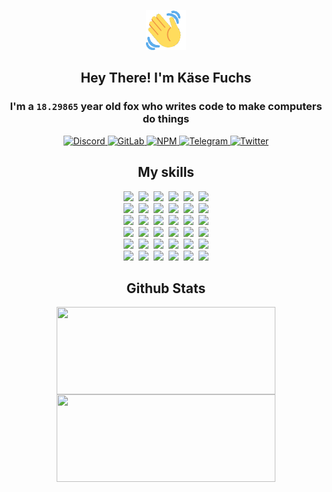 <div><p align=center><img src=./resources/images/wave.gif width=64px height=64px></p><h2 align=center>Hey There! I'm Käse Fuchs</h2><h3 align=center>I'm a <code>18.29865</code> year old fox who writes code to make computers do things</h3><p align=center><a href=https://discord.com/users/507526681125322772><img alt=Discord src="https://img.shields.io/badge/Discord-5865F2?logo=discord&logoColor=white&style=flat-square#31191f4db5e3b4607aeefdbc7162d599"> </a><a href=https://gitlab.com/kasefuchs><img alt=GitLab src="https://img.shields.io/badge/GitLab-330F63?logo=gitlab&logoColor=white&style=flat-square#31191f4db5e3b4607aeefdbc7162d599"> </a><a href=https://npmjs.com/~kasefuchs><img alt=NPM src="https://img.shields.io/badge/NPM-CB3837?logo=npm&logoColor=white&style=flat-square#31191f4db5e3b4607aeefdbc7162d599"> </a><a href=https://t.me/kasefuchs><img alt=Telegram src="https://img.shields.io/badge/Telegram-2CA5E0?logo=telegram&logoColor=white&style=flat-square#31191f4db5e3b4607aeefdbc7162d599"> </a><a href=https://twitter.com/kasefuchs><img alt=Twitter src="https://img.shields.io/badge/Twitter-1DA1F2?logo=twitter&logoColor=white&style=flat-square#31191f4db5e3b4607aeefdbc7162d599"></a></p><h2 align=center>My skills</h2><p align=center><a href=https://aws.amazon.com/ ><picture><source srcset="https://skillicons.dev/icons?i=aws&theme=dark#31191f4db5e3b4607aeefdbc7162d599" media="(prefers-color-scheme: dark)"><source srcset="https://skillicons.dev/icons?i=aws&theme=light#31191f4db5e3b4607aeefdbc7162d599" media="(prefers-color-scheme: light), (prefers-color-scheme: no-preference)"><img src="https://skillicons.dev/icons?i=aws&theme=light#31191f4db5e3b4607aeefdbc7162d599"></picture></a>&nbsp;&nbsp;<a href=https://en.wikipedia.org/wiki/Bash_(Unix_shell)><picture><source srcset="https://skillicons.dev/icons?i=bash&theme=dark#31191f4db5e3b4607aeefdbc7162d599" media="(prefers-color-scheme: dark)"><source srcset="https://skillicons.dev/icons?i=bash&theme=light#31191f4db5e3b4607aeefdbc7162d599" media="(prefers-color-scheme: light), (prefers-color-scheme: no-preference)"><img src="https://skillicons.dev/icons?i=bash&theme=light#31191f4db5e3b4607aeefdbc7162d599"></picture></a>&nbsp;&nbsp;<a href=https://discord.com/developers/docs><picture><source srcset="https://skillicons.dev/icons?i=bots&theme=dark#31191f4db5e3b4607aeefdbc7162d599" media="(prefers-color-scheme: dark)"><source srcset="https://skillicons.dev/icons?i=bots&theme=light#31191f4db5e3b4607aeefdbc7162d599" media="(prefers-color-scheme: light), (prefers-color-scheme: no-preference)"><img src="https://skillicons.dev/icons?i=bots&theme=light#31191f4db5e3b4607aeefdbc7162d599"></picture></a>&nbsp;&nbsp;<a href=https://www.cloudflare.com/ ><picture><source srcset="https://skillicons.dev/icons?i=cloudflare&theme=dark#31191f4db5e3b4607aeefdbc7162d599" media="(prefers-color-scheme: dark)"><source srcset="https://skillicons.dev/icons?i=cloudflare&theme=light#31191f4db5e3b4607aeefdbc7162d599" media="(prefers-color-scheme: light), (prefers-color-scheme: no-preference)"><img src="https://skillicons.dev/icons?i=cloudflare&theme=light#31191f4db5e3b4607aeefdbc7162d599"></picture></a>&nbsp;&nbsp;<a href=https://en.wikipedia.org/wiki/CSS><picture><source srcset="https://skillicons.dev/icons?i=css&theme=dark#31191f4db5e3b4607aeefdbc7162d599" media="(prefers-color-scheme: dark)"><source srcset="https://skillicons.dev/icons?i=css&theme=light#31191f4db5e3b4607aeefdbc7162d599" media="(prefers-color-scheme: light), (prefers-color-scheme: no-preference)"><img src="https://skillicons.dev/icons?i=css&theme=light#31191f4db5e3b4607aeefdbc7162d599"></picture></a>&nbsp;&nbsp;<a href=https://www.docker.com/ ><picture><source srcset="https://skillicons.dev/icons?i=docker&theme=dark#31191f4db5e3b4607aeefdbc7162d599" media="(prefers-color-scheme: dark)"><source srcset="https://skillicons.dev/icons?i=docker&theme=light#31191f4db5e3b4607aeefdbc7162d599" media="(prefers-color-scheme: light), (prefers-color-scheme: no-preference)"><img src="https://skillicons.dev/icons?i=docker&theme=light#31191f4db5e3b4607aeefdbc7162d599"></picture></a><br><a href=https://www.electronjs.org/ ><picture><source srcset="https://skillicons.dev/icons?i=electron&theme=dark#31191f4db5e3b4607aeefdbc7162d599" media="(prefers-color-scheme: dark)"><source srcset="https://skillicons.dev/icons?i=electron&theme=light#31191f4db5e3b4607aeefdbc7162d599" media="(prefers-color-scheme: light), (prefers-color-scheme: no-preference)"><img src="https://skillicons.dev/icons?i=electron&theme=light#31191f4db5e3b4607aeefdbc7162d599"></picture></a>&nbsp;&nbsp;<a href=https://expressjs.com/ ><picture><source srcset="https://skillicons.dev/icons?i=express&theme=dark#31191f4db5e3b4607aeefdbc7162d599" media="(prefers-color-scheme: dark)"><source srcset="https://skillicons.dev/icons?i=express&theme=light#31191f4db5e3b4607aeefdbc7162d599" media="(prefers-color-scheme: light), (prefers-color-scheme: no-preference)"><img src="https://skillicons.dev/icons?i=express&theme=light#31191f4db5e3b4607aeefdbc7162d599"></picture></a>&nbsp;&nbsp;<a href=https://www.figma.com/ ><picture><source srcset="https://skillicons.dev/icons?i=figma&theme=dark#31191f4db5e3b4607aeefdbc7162d599" media="(prefers-color-scheme: dark)"><source srcset="https://skillicons.dev/icons?i=figma&theme=light#31191f4db5e3b4607aeefdbc7162d599" media="(prefers-color-scheme: light), (prefers-color-scheme: no-preference)"><img src="https://skillicons.dev/icons?i=figma&theme=light#31191f4db5e3b4607aeefdbc7162d599"></picture></a>&nbsp;&nbsp;<a href=https://firebase.google.com/ ><picture><source srcset="https://skillicons.dev/icons?i=firebase&theme=dark#31191f4db5e3b4607aeefdbc7162d599" media="(prefers-color-scheme: dark)"><source srcset="https://skillicons.dev/icons?i=firebase&theme=light#31191f4db5e3b4607aeefdbc7162d599" media="(prefers-color-scheme: light), (prefers-color-scheme: no-preference)"><img src="https://skillicons.dev/icons?i=firebase&theme=light#31191f4db5e3b4607aeefdbc7162d599"></picture></a>&nbsp;&nbsp;<a href=https://flask.palletsprojects.com/ ><picture><source srcset="https://skillicons.dev/icons?i=flask&theme=dark#31191f4db5e3b4607aeefdbc7162d599" media="(prefers-color-scheme: dark)"><source srcset="https://skillicons.dev/icons?i=flask&theme=light#31191f4db5e3b4607aeefdbc7162d599" media="(prefers-color-scheme: light), (prefers-color-scheme: no-preference)"><img src="https://skillicons.dev/icons?i=flask&theme=light#31191f4db5e3b4607aeefdbc7162d599"></picture></a>&nbsp;&nbsp;<a href=https://cloud.google.com/ ><picture><source srcset="https://skillicons.dev/icons?i=gcp&theme=dark#31191f4db5e3b4607aeefdbc7162d599" media="(prefers-color-scheme: dark)"><source srcset="https://skillicons.dev/icons?i=gcp&theme=light#31191f4db5e3b4607aeefdbc7162d599" media="(prefers-color-scheme: light), (prefers-color-scheme: no-preference)"><img src="https://skillicons.dev/icons?i=gcp&theme=light#31191f4db5e3b4607aeefdbc7162d599"></picture></a><br><a href=https://git-scm.com/ ><picture><source srcset="https://skillicons.dev/icons?i=git&theme=dark#31191f4db5e3b4607aeefdbc7162d599" media="(prefers-color-scheme: dark)"><source srcset="https://skillicons.dev/icons?i=git&theme=light#31191f4db5e3b4607aeefdbc7162d599" media="(prefers-color-scheme: light), (prefers-color-scheme: no-preference)"><img src="https://skillicons.dev/icons?i=git&theme=light#31191f4db5e3b4607aeefdbc7162d599"></picture></a>&nbsp;&nbsp;<a href=https://github.com/ ><picture><source srcset="https://skillicons.dev/icons?i=github&theme=dark#31191f4db5e3b4607aeefdbc7162d599" media="(prefers-color-scheme: dark)"><source srcset="https://skillicons.dev/icons?i=github&theme=light#31191f4db5e3b4607aeefdbc7162d599" media="(prefers-color-scheme: light), (prefers-color-scheme: no-preference)"><img src="https://skillicons.dev/icons?i=github&theme=light#31191f4db5e3b4607aeefdbc7162d599"></picture></a>&nbsp;&nbsp;<a href=https://gitlab.com/ ><picture><source srcset="https://skillicons.dev/icons?i=gitlab&theme=dark#31191f4db5e3b4607aeefdbc7162d599" media="(prefers-color-scheme: dark)"><source srcset="https://skillicons.dev/icons?i=gitlab&theme=light#31191f4db5e3b4607aeefdbc7162d599" media="(prefers-color-scheme: light), (prefers-color-scheme: no-preference)"><img src="https://skillicons.dev/icons?i=gitlab&theme=light#31191f4db5e3b4607aeefdbc7162d599"></picture></a>&nbsp;&nbsp;<a href=https://www.heroku.com/ ><picture><source srcset="https://skillicons.dev/icons?i=heroku&theme=dark#31191f4db5e3b4607aeefdbc7162d599" media="(prefers-color-scheme: dark)"><source srcset="https://skillicons.dev/icons?i=heroku&theme=light#31191f4db5e3b4607aeefdbc7162d599" media="(prefers-color-scheme: light), (prefers-color-scheme: no-preference)"><img src="https://skillicons.dev/icons?i=heroku&theme=light#31191f4db5e3b4607aeefdbc7162d599"></picture></a>&nbsp;&nbsp;<a href=https://en.wikipedia.org/wiki/HTML><picture><source srcset="https://skillicons.dev/icons?i=html&theme=dark#31191f4db5e3b4607aeefdbc7162d599" media="(prefers-color-scheme: dark)"><source srcset="https://skillicons.dev/icons?i=html&theme=light#31191f4db5e3b4607aeefdbc7162d599" media="(prefers-color-scheme: light), (prefers-color-scheme: no-preference)"><img src="https://skillicons.dev/icons?i=html&theme=light#31191f4db5e3b4607aeefdbc7162d599"></picture></a>&nbsp;&nbsp;<a href=https://en.wikipedia.org/wiki/JavaScript><picture><source srcset="https://skillicons.dev/icons?i=js&theme=dark#31191f4db5e3b4607aeefdbc7162d599" media="(prefers-color-scheme: dark)"><source srcset="https://skillicons.dev/icons?i=js&theme=light#31191f4db5e3b4607aeefdbc7162d599" media="(prefers-color-scheme: light), (prefers-color-scheme: no-preference)"><img src="https://skillicons.dev/icons?i=js&theme=light#31191f4db5e3b4607aeefdbc7162d599"></picture></a><br><a href=https://en.wikipedia.org/wiki/Linux><picture><source srcset="https://skillicons.dev/icons?i=linux&theme=dark#31191f4db5e3b4607aeefdbc7162d599" media="(prefers-color-scheme: dark)"><source srcset="https://skillicons.dev/icons?i=linux&theme=light#31191f4db5e3b4607aeefdbc7162d599" media="(prefers-color-scheme: light), (prefers-color-scheme: no-preference)"><img src="https://skillicons.dev/icons?i=linux&theme=light#31191f4db5e3b4607aeefdbc7162d599"></picture></a>&nbsp;&nbsp;<a href=https://mui.com/ ><picture><source srcset="https://skillicons.dev/icons?i=materialui&theme=dark#31191f4db5e3b4607aeefdbc7162d599" media="(prefers-color-scheme: dark)"><source srcset="https://skillicons.dev/icons?i=materialui&theme=light#31191f4db5e3b4607aeefdbc7162d599" media="(prefers-color-scheme: light), (prefers-color-scheme: no-preference)"><img src="https://skillicons.dev/icons?i=materialui&theme=light#31191f4db5e3b4607aeefdbc7162d599"></picture></a>&nbsp;&nbsp;<a href=https://en.wikipedia.org/wiki/Markdown><picture><source srcset="https://skillicons.dev/icons?i=md&theme=dark#31191f4db5e3b4607aeefdbc7162d599" media="(prefers-color-scheme: dark)"><source srcset="https://skillicons.dev/icons?i=md&theme=light#31191f4db5e3b4607aeefdbc7162d599" media="(prefers-color-scheme: light), (prefers-color-scheme: no-preference)"><img src="https://skillicons.dev/icons?i=md&theme=light#31191f4db5e3b4607aeefdbc7162d599"></picture></a>&nbsp;&nbsp;<a href=https://www.mongodb.com/ ><picture><source srcset="https://skillicons.dev/icons?i=mongodb&theme=dark#31191f4db5e3b4607aeefdbc7162d599" media="(prefers-color-scheme: dark)"><source srcset="https://skillicons.dev/icons?i=mongodb&theme=light#31191f4db5e3b4607aeefdbc7162d599" media="(prefers-color-scheme: light), (prefers-color-scheme: no-preference)"><img src="https://skillicons.dev/icons?i=mongodb&theme=light#31191f4db5e3b4607aeefdbc7162d599"></picture></a>&nbsp;&nbsp;<a href=https://www.mysql.com/ ><picture><source srcset="https://skillicons.dev/icons?i=mysql&theme=dark#31191f4db5e3b4607aeefdbc7162d599" media="(prefers-color-scheme: dark)"><source srcset="https://skillicons.dev/icons?i=mysql&theme=light#31191f4db5e3b4607aeefdbc7162d599" media="(prefers-color-scheme: light), (prefers-color-scheme: no-preference)"><img src="https://skillicons.dev/icons?i=mysql&theme=light#31191f4db5e3b4607aeefdbc7162d599"></picture></a>&nbsp;&nbsp;<a href=https://nextjs.org/ ><picture><source srcset="https://skillicons.dev/icons?i=nextjs&theme=dark#31191f4db5e3b4607aeefdbc7162d599" media="(prefers-color-scheme: dark)"><source srcset="https://skillicons.dev/icons?i=nextjs&theme=light#31191f4db5e3b4607aeefdbc7162d599" media="(prefers-color-scheme: light), (prefers-color-scheme: no-preference)"><img src="https://skillicons.dev/icons?i=nextjs&theme=light#31191f4db5e3b4607aeefdbc7162d599"></picture></a><br><a href=https://nodejs.org/en/ ><picture><source srcset="https://skillicons.dev/icons?i=nodejs&theme=dark#31191f4db5e3b4607aeefdbc7162d599" media="(prefers-color-scheme: dark)"><source srcset="https://skillicons.dev/icons?i=nodejs&theme=light#31191f4db5e3b4607aeefdbc7162d599" media="(prefers-color-scheme: light), (prefers-color-scheme: no-preference)"><img src="https://skillicons.dev/icons?i=nodejs&theme=light#31191f4db5e3b4607aeefdbc7162d599"></picture></a>&nbsp;&nbsp;<a href=https://www.postgresql.org/ ><picture><source srcset="https://skillicons.dev/icons?i=postgres&theme=dark#31191f4db5e3b4607aeefdbc7162d599" media="(prefers-color-scheme: dark)"><source srcset="https://skillicons.dev/icons?i=postgres&theme=light#31191f4db5e3b4607aeefdbc7162d599" media="(prefers-color-scheme: light), (prefers-color-scheme: no-preference)"><img src="https://skillicons.dev/icons?i=postgres&theme=light#31191f4db5e3b4607aeefdbc7162d599"></picture></a>&nbsp;&nbsp;<a href=https://learn.microsoft.com/en-us/powershell/ ><picture><source srcset="https://skillicons.dev/icons?i=powershell&theme=dark#31191f4db5e3b4607aeefdbc7162d599" media="(prefers-color-scheme: dark)"><source srcset="https://skillicons.dev/icons?i=powershell&theme=light#31191f4db5e3b4607aeefdbc7162d599" media="(prefers-color-scheme: light), (prefers-color-scheme: no-preference)"><img src="https://skillicons.dev/icons?i=powershell&theme=light#31191f4db5e3b4607aeefdbc7162d599"></picture></a>&nbsp;&nbsp;<a href=https://www.python.org/ ><picture><source srcset="https://skillicons.dev/icons?i=py&theme=dark#31191f4db5e3b4607aeefdbc7162d599" media="(prefers-color-scheme: dark)"><source srcset="https://skillicons.dev/icons?i=py&theme=light#31191f4db5e3b4607aeefdbc7162d599" media="(prefers-color-scheme: light), (prefers-color-scheme: no-preference)"><img src="https://skillicons.dev/icons?i=py&theme=light#31191f4db5e3b4607aeefdbc7162d599"></picture></a>&nbsp;&nbsp;<a href=https://www.raspberrypi.org/ ><picture><source srcset="https://skillicons.dev/icons?i=raspberrypi&theme=dark#31191f4db5e3b4607aeefdbc7162d599" media="(prefers-color-scheme: dark)"><source srcset="https://skillicons.dev/icons?i=raspberrypi&theme=light#31191f4db5e3b4607aeefdbc7162d599" media="(prefers-color-scheme: light), (prefers-color-scheme: no-preference)"><img src="https://skillicons.dev/icons?i=raspberrypi&theme=light#31191f4db5e3b4607aeefdbc7162d599"></picture></a>&nbsp;&nbsp;<a href=https://reactjs.org/ ><picture><source srcset="https://skillicons.dev/icons?i=react&theme=dark#31191f4db5e3b4607aeefdbc7162d599" media="(prefers-color-scheme: dark)"><source srcset="https://skillicons.dev/icons?i=react&theme=light#31191f4db5e3b4607aeefdbc7162d599" media="(prefers-color-scheme: light), (prefers-color-scheme: no-preference)"><img src="https://skillicons.dev/icons?i=react&theme=light#31191f4db5e3b4607aeefdbc7162d599"></picture></a><br><a href=https://redux.js.org/ ><picture><source srcset="https://skillicons.dev/icons?i=redux&theme=dark#31191f4db5e3b4607aeefdbc7162d599" media="(prefers-color-scheme: dark)"><source srcset="https://skillicons.dev/icons?i=redux&theme=light#31191f4db5e3b4607aeefdbc7162d599" media="(prefers-color-scheme: light), (prefers-color-scheme: no-preference)"><img src="https://skillicons.dev/icons?i=redux&theme=light#31191f4db5e3b4607aeefdbc7162d599"></picture></a>&nbsp;&nbsp;<a href=https://en.wikipedia.org/wiki/Regular_expression><picture><source srcset="https://skillicons.dev/icons?i=regex&theme=dark#31191f4db5e3b4607aeefdbc7162d599" media="(prefers-color-scheme: dark)"><source srcset="https://skillicons.dev/icons?i=regex&theme=light#31191f4db5e3b4607aeefdbc7162d599" media="(prefers-color-scheme: light), (prefers-color-scheme: no-preference)"><img src="https://skillicons.dev/icons?i=regex&theme=light#31191f4db5e3b4607aeefdbc7162d599"></picture></a>&nbsp;&nbsp;<a href=https://en.wikipedia.org/wiki/Sass_(stylesheet_language)><picture><source srcset="https://skillicons.dev/icons?i=sass&theme=dark#31191f4db5e3b4607aeefdbc7162d599" media="(prefers-color-scheme: dark)"><source srcset="https://skillicons.dev/icons?i=sass&theme=light#31191f4db5e3b4607aeefdbc7162d599" media="(prefers-color-scheme: light), (prefers-color-scheme: no-preference)"><img src="https://skillicons.dev/icons?i=sass&theme=light#31191f4db5e3b4607aeefdbc7162d599"></picture></a>&nbsp;&nbsp;<a href=https://www.typescriptlang.org/ ><picture><source srcset="https://skillicons.dev/icons?i=ts&theme=dark#31191f4db5e3b4607aeefdbc7162d599" media="(prefers-color-scheme: dark)"><source srcset="https://skillicons.dev/icons?i=ts&theme=light#31191f4db5e3b4607aeefdbc7162d599" media="(prefers-color-scheme: light), (prefers-color-scheme: no-preference)"><img src="https://skillicons.dev/icons?i=ts&theme=light#31191f4db5e3b4607aeefdbc7162d599"></picture></a>&nbsp;&nbsp;<a href=https://unity.com/ ><picture><source srcset="https://skillicons.dev/icons?i=unity&theme=dark#31191f4db5e3b4607aeefdbc7162d599" media="(prefers-color-scheme: dark)"><source srcset="https://skillicons.dev/icons?i=unity&theme=light#31191f4db5e3b4607aeefdbc7162d599" media="(prefers-color-scheme: light), (prefers-color-scheme: no-preference)"><img src="https://skillicons.dev/icons?i=unity&theme=light#31191f4db5e3b4607aeefdbc7162d599"></picture></a>&nbsp;&nbsp;<a href=https://workers.cloudflare.com/ ><picture><source srcset="https://skillicons.dev/icons?i=workers&theme=dark#31191f4db5e3b4607aeefdbc7162d599" media="(prefers-color-scheme: dark)"><source srcset="https://skillicons.dev/icons?i=workers&theme=light#31191f4db5e3b4607aeefdbc7162d599" media="(prefers-color-scheme: light), (prefers-color-scheme: no-preference)"><img src="https://skillicons.dev/icons?i=workers&theme=light#31191f4db5e3b4607aeefdbc7162d599"></picture></a><br></p><h2 align=center>Github Stats</h2><p align=center><picture><source srcset="https://github-readme-stats-kasefuchs.vercel.app/api/?count_private=true&hide_border=true&hide_rank=true&line_height=20&hide_title=true&username=Kasefuchs&theme=dark#31191f4db5e3b4607aeefdbc7162d599" media="(prefers-color-scheme: dark)"><source srcset="https://github-readme-stats-kasefuchs.vercel.app/api/?count_private=true&hide_border=true&hide_rank=true&line_height=20&hide_title=true&username=Kasefuchs&theme=light#31191f4db5e3b4607aeefdbc7162d599" media="(prefers-color-scheme: light), (prefers-color-scheme: no-preference)"><img align=middle width=350 height=140 src="https://github-readme-stats-kasefuchs.vercel.app/api/?count_private=true&hide_border=true&hide_rank=true&line_height=20&hide_title=true&username=Kasefuchs&theme=light#31191f4db5e3b4607aeefdbc7162d599"></picture><picture><source srcset="https://github-readme-stats-kasefuchs.vercel.app/api/top-langs/?count_private=true&hide_border=true&layout=compact&username=Kasefuchs&theme=dark#31191f4db5e3b4607aeefdbc7162d599" media="(prefers-color-scheme: dark)"><source srcset="https://github-readme-stats-kasefuchs.vercel.app/api/top-langs/?count_private=true&hide_border=true&layout=compact&username=Kasefuchs&theme=light#31191f4db5e3b4607aeefdbc7162d599" media="(prefers-color-scheme: light), (prefers-color-scheme: no-preference)"><img align=middle width=350 height=140 src="https://github-readme-stats-kasefuchs.vercel.app/api/top-langs/?count_private=true&hide_border=true&layout=compact&username=Kasefuchs&theme=light#31191f4db5e3b4607aeefdbc7162d599"></picture></p><img src="https://hit.yhype.me/github/profile?user_id=64592097#31191f4db5e3b4607aeefdbc7162d599" alt=""></div>